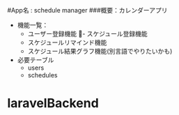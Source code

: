 
#App名 : schedule manager
###概要：カレンダーアプリ
- 機能一覧：
  - ユーザー登録機能
  - スケジュール登録機能
  - スケジュールリマインド機能
  - スケジュール結果グラフ機能(別言語でやりたいかも)
- 必要テーブル
  - users
  - schedules
# laravelBackend
